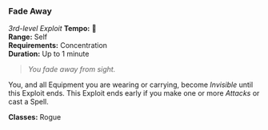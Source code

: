 ### Fade Away
*3rd-level Exploit*
**Tempo:** 🔵  
**Range:** Self  
**Requirements:** Concentration  
**Duration:** Up to 1 minute  

> *You fade away from sight.*

You, and all Equipment you are wearing or carrying, become *Invisible* until this Exploit ends. This Exploit ends early if you make one or more *Attacks* or cast a Spell.

**Classes:** Rogue
